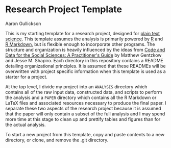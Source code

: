 # Research Project Template

Aaron Gullickson

This is my starting template for a research project, designed for [plain text science](https://kieranhealy.org/publications/plain-person-text/). This template assumes the analysis is primarily powered by [R](https://www.r-project.org/) and [R Markdown](http://rmarkdown.rstudio.com/), but is flexible enough to incorporate other programs. The structure and organization is heavily influenced by the ideas from [Code and Data for the Social Sciences: A Practitioner's Guide](https://web.stanford.edu/~gentzkow/research/CodeAndData.xhtml) by Matthew Gentzkow and Jesse M. Shapiro. Each directory in this repository contains a README detailing organizational principles. It is assumed that these READMEs will be overwritten with project specific information when this template is used as a starter for a project. 

At the top level, I divide my project into an `ANALYSIS` directory which contains all of the raw input data, constructed data, and scripts to perform the analysis and a `PAPER` directory which contains all the R Markdown or LaTeX files and associated resources necessary to produce the final paper. I separate these two aspects of the research project because it is assumed that the paper will only contain a subset of the full analysis and I may spend more time at this stage to clean up and prettify tables and figures than for the actual analysis. 

To start a new project from this template, copy and paste contents to a new directory, or clone, and remove the .git directory.
